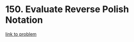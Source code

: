 # 150. Evaluate Reverse Polish Notation

[link to problem](https://leetcode.com/problems/evaluate-reverse-polish-notation/description/)
